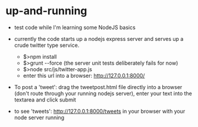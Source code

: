 # up-and-running
- test code while I'm learning some NodeJS basics
- currently the code starts up a nodejs express server and serves up a crude twitter type service.
  - $>npm install
  - $>grunt --force (the server unit tests deliberately fails for now)
  - $>node src/js/twitter-app.js
  - enter this url into a browser: http://127.0.0.1:8000/ 

- To post a 'tweet': drag the tweetpost.html file directly into a browser (don't route through your running nodejs server), enter your text into the textarea and click submit
- to see 'tweets': http://127.0.0.1:8000/tweets in your browser with your node server running
